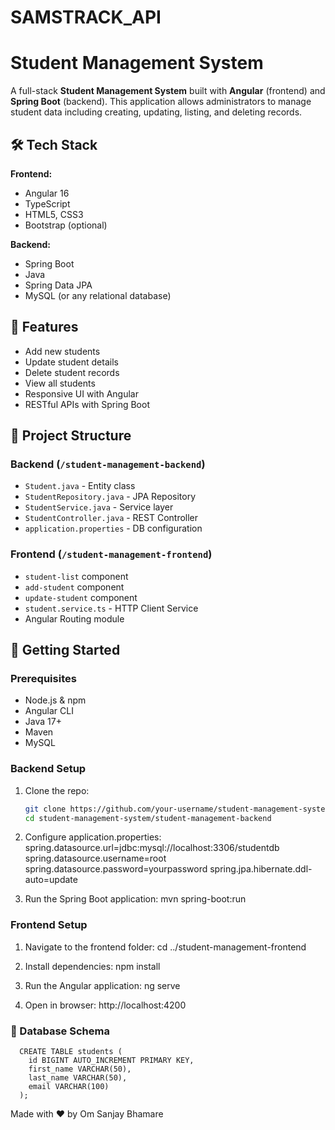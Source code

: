 # SAMSTRACK_API

# Student Management System

A full-stack **Student Management System** built with **Angular** (frontend) and **Spring Boot** (backend). This application allows administrators to manage student data including creating, updating, listing, and deleting records.

## 🛠️ Tech Stack

**Frontend:**  
- Angular 16  
- TypeScript  
- HTML5, CSS3  
- Bootstrap (optional)

**Backend:**  
- Spring Boot  
- Java  
- Spring Data JPA  
- MySQL (or any relational database)

## 📌 Features

- Add new students
- Update student details
- Delete student records
- View all students
- Responsive UI with Angular
- RESTful APIs with Spring Boot

## 📁 Project Structure

### Backend (`/student-management-backend`)
- `Student.java` - Entity class
- `StudentRepository.java` - JPA Repository
- `StudentService.java` - Service layer
- `StudentController.java` - REST Controller
- `application.properties` - DB configuration

### Frontend (`/student-management-frontend`)
- `student-list` component
- `add-student` component
- `update-student` component
- `student.service.ts` - HTTP Client Service
- Angular Routing module

## 🚀 Getting Started

### Prerequisites
- Node.js & npm
- Angular CLI
- Java 17+
- Maven
- MySQL

### Backend Setup
1. Clone the repo:
   ```bash
   git clone https://github.com/your-username/student-management-system.git
   cd student-management-system/student-management-backend

2. Configure application.properties:
    spring.datasource.url=jdbc:mysql://localhost:3306/studentdb
    spring.datasource.username=root
    spring.datasource.password=yourpassword
    spring.jpa.hibernate.ddl-auto=update
   
4.  Run the Spring Boot application:
      mvn spring-boot:run

### Frontend Setup

1.   Navigate to the frontend folder:
      cd ../student-management-frontend

2.   Install dependencies:
       npm install

3.   Run the Angular application:
        ng serve

4.   Open in browser: http://localhost:4200


### 📂 Database Schema

      CREATE TABLE students (
        id BIGINT AUTO_INCREMENT PRIMARY KEY,
        first_name VARCHAR(50),
        last_name VARCHAR(50),
        email VARCHAR(100)
      );

Made with ❤️ by Om Sanjay Bhamare


